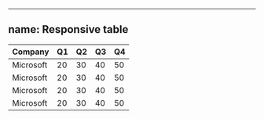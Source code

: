 
---
name: Responsive table
---
<table class="table table--bordered table--zebra js-table-responsive">
  <thead>
    <tr>
      <th>Company</th>
      <th>Q1</th>
      <th data-hide="phone">Q2</th>
      <th data-hide="tablet">Q3</th>
      <th>Q4</th>
    </tr>
  </thead>
  <tbody>
    <tr>
      <td>Microsoft</td>
      <td>20</td>
      <td>30</td>
      <td>40</td>
      <td>50</td>
    </tr>
    <tr>
      <td>Microsoft</td>
      <td>20</td>
      <td>30</td>
      <td>40</td>
      <td>50</td>
    </tr>
    <tr>
      <td>Microsoft</td>
      <td>20</td>
      <td>30</td>
      <td>40</td>
      <td>50</td>
    </tr>
    <tr>
      <td>Microsoft</td>
      <td>20</td>
      <td>30</td>
      <td>40</td>
      <td>50</td>
    </tr>
  </tbody>
</table>